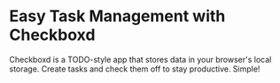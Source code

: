 # Easy Task Management with Checkboxd

Checkboxd is a TODO-style app that stores data in your browser's local storage. Create tasks and check them off to stay productive. Simple!